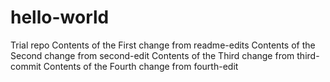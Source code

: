 # hello-world
Trial repo
Contents of the First change from readme-edits
Contents of the Second change from second-edit
Contents of the Third change from third-commit
Contents of the Fourth change from fourth-edit
